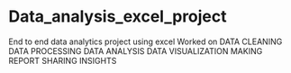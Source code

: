 # Data_analysis_excel_project
End to end data analytics project using excel
Worked on
DATA CLEANING
DATA PROCESSING
DATA ANALYSIS
DATA VISUALIZATION
MAKING REPORT
SHARING INSIGHTS
